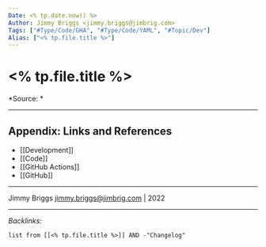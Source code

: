 ```yaml
---
Date: <% tp.date.now() %>
Author: Jimmy Briggs <jimmy.briggs@jimbrig.com>
Tags: ["#Type/Code/GHA", "#Type/Code/YAML", "#Topic/Dev"]
Alias: ["<% tp.file.title %>"]
---
```


# <% tp.file.title %>

*Source: *


***

## Appendix: Links and References

- [[Development]]
- [[Code]]
- [[GitHub Actions]]
- [[GitHub]]

***

Jimmy Briggs <jimmy.briggs@jimbrig.com> | 2022

***

*Backlinks:*

```dataview
list from [[<% tp.file.title %>]] AND -"Changelog"
```